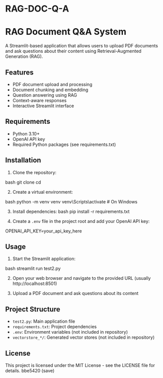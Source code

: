 # RAG-DOC-Q-A
# RAG Document Q&A System

A Streamlit-based application that allows users to upload PDF documents and ask questions about their content using Retrieval-Augmented Generation (RAG).

## Features

- PDF document upload and processing
- Document chunking and embedding
- Question answering using RAG
- Context-aware responses
- Interactive Streamlit interface

## Requirements

- Python 3.10+
- OpenAI API key
- Required Python packages (see requirements.txt)

## Installation

1. Clone the repository:

bash
git clone <your-repository-url>
cd <repository-name>


2. Create a virtual environment:

bash
python -m venv venv
venv\Scripts\activate  # On Windows


3. Install dependencies:
bash
pip install -r requirements.txt


4. Create a `.env` file in the project root and add your OpenAI API key:


OPENAI_API_KEY=your_api_key_here


## Usage

1. Start the Streamlit application:

bash
streamlit run test2.py


2. Open your web browser and navigate to the provided URL (usually http://localhost:8501)

3. Upload a PDF document and ask questions about its content

## Project Structure

- `test2.py`: Main application file
- `requirements.txt`: Project dependencies
- `.env`: Environment variables (not included in repository)
- `vectorstore_*/`: Generated vector stores (not included in repository)

## License

This project is licensed under the MIT License - see the LICENSE file for details.
bbe5420 (save)
